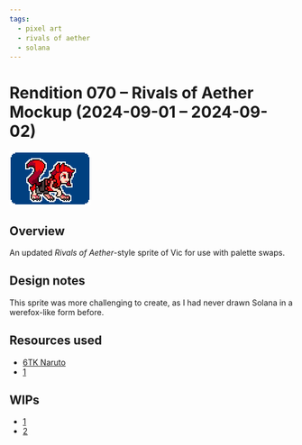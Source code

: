 ```yaml
---
tags:
  - pixel art
  - rivals of aether
  - solana
---
```


# Rendition 070 – Rivals of Aether Mockup (2024-09-01 – 2024-09-02)

<img src="assets/2024-09-01_image-211.png">

## Overview

An updated _Rivals of Aether_-style sprite of Vic for use with palette swaps.

## Design notes

This sprite was more challenging to create, as I had never drawn Solana in a werefox-like form before.

## Resources used

- [6TK Naruto](https://www.deviantart.com/shinleejin/art/6TK-Naruto-137808947)
- [1](assets/2024-08-05_image-199.png)

## WIPs

- [1](https://cdn.discordapp.com/attachments/261586968230494219/1279960365165314070/image.png)
- [2](https://cdn.discordapp.com/attachments/1020875112045613217/1280202575102087179/tmp4.png)
